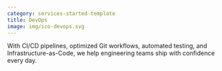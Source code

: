 ```yaml
---
category: services-started-template
title: DevOps
image: img/ico-devops.svg
---
```


With CI/CD pipelines, optimized Git workflows, automated testing, and Infrastructure-as-Code, we help engineering teams ship with confidence every day.
